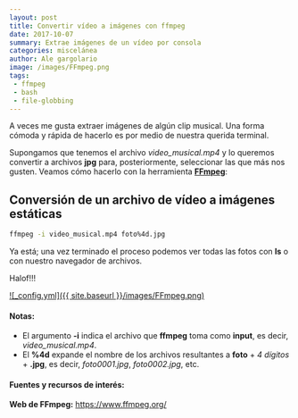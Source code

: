 ```yaml
---
layout: post
title: Convertir vídeo a imágenes con ffmpeg
date: 2017-10-07
summary: Extrae imágenes de un vídeo por consola
categories: miscelánea
author: Ale gargolario
image: /images/FFmpeg.png
tags:
 - ffmpeg
 - bash
 - file-globbing
---
```


A veces me gusta extraer imágenes de algún clip musical. Una forma cómoda y rápida de hacerlo es por medio de nuestra 
querida terminal. 

Supongamos que tenemos el archivo *video_musical.mp4* y lo queremos convertir a archivos **jpg** para, posteriormente, 
seleccionar las que más nos gusten. Veamos cómo hacerlo con la herramienta [**FFmpeg**](https://www.ffmpeg.org/):


## Conversión de un archivo de vídeo a imágenes estáticas

```bash
ffmpeg -i video_musical.mp4 foto%4d.jpg
```
Ya está; una vez terminado el proceso podemos ver todas las fotos con **ls** o con nuestro navegador de archivos.

Halof!!!

[![_config.yml]({{ site.baseurl }}/images/FFmpeg.png)](https://www.ffmpeg.org/)

#### Notas:
+ El argumento **-i** indica el archivo que **ffmpeg** toma como **input**, es decir, *video_musical.mp4*.
+ El **%4d** expande el nombre de los archivos resultantes a **foto** + *4 dígitos* + **.jpg**, es decir, *foto0001.jpg*, *foto0002.jpg*, etc.

#### Fuentes y recursos de interés:

**Web de FFmpeg:** <https://www.ffmpeg.org/>
